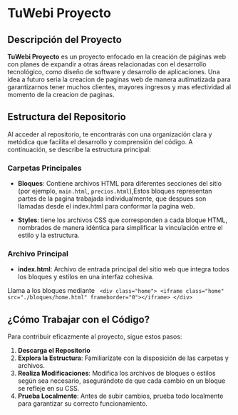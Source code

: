 # TuWebi Proyecto
 
## Descripción del Proyecto
**TuWebi Proyecto** es un proyecto enfocado en la creación de páginas web con planes de expandir a otras áreas relacionadas con el desarrollo tecnológico, como diseño de software y desarrollo de aplicaciones.
Una idea a futuro seria la creacion de paginas web de manera autimatizada para garantizarnos tener muchos clientes, mayores ingresos y mas efectividad al momento de la creacion de paginas.

## Estructura del Repositorio
Al acceder al repositorio, te encontrarás con una organización clara y metódica que facilita el desarrollo y comprensión del código. A continuación, se describe la estructura principal:

### Carpetas Principales
- **Bloques**: Contiene archivos HTML para diferentes secciones del sitio (por ejemplo, `main.html`, `precios.html`),Estos bloques representan partes de la pagina trabajada individualmente, que despues son llamadas desde el index.html para conformar la pagina web.


- **Styles**: tiene los archivos CSS que corresponden a cada bloque HTML, nombrados de manera idéntica para simplificar la vinculación entre el estilo y la estructura.

### Archivo Principal
- **index.html**: Archivo de entrada principal del sitio web que integra todos los bloques y estilos en una interfaz cohesiva.

Llama a los bloques mediante
` <div class="home">
         <iframe class="home" src="./bloques/home.html" frameborder="0"></iframe>
    </div>`

## ¿Cómo Trabajar con el Código?
Para contribuir eficazmente al proyecto, sigue estos pasos:
1. **Descarga el Repositorio**
2. **Explora la Estructura**: Familiarízate con la disposición de las carpetas y archivos.
3. **Realiza Modificaciones**: Modifica los archivos de bloques o estilos según sea necesario, asegurándote de que cada cambio en un bloque se refleje en su CSS.
4. **Prueba Localmente**: Antes de subir cambios, prueba todo localmente para garantizar su correcto funcionamiento.









